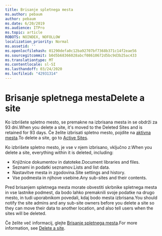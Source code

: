 ```yaml
---
title: Brisanje spletnega mesta
ms.author: pebaum
author: pebaum
ms.date: 6/20/2019
ms.audience: ITPro
ms.topic: article
ROBOTS: NOINDEX, NOFOLLOW
localization_priority: Normal
ms.assetid: ''
ms.openlocfilehash: 01290defa0c12ba92707bf7368b371c14f2eae56
ms.sourcegitcommit: b0d5b68366028abcf08610672d5bc9d3b25ac433
ms.translationtype: MT
ms.contentlocale: sl-SI
ms.lasthandoff: 03/24/2020
ms.locfileid: "42931314"
---
```

# <a name="delete-a-site"></a><span data-ttu-id="ba108-102">Brisanje spletnega mesta</span><span class="sxs-lookup"><span data-stu-id="ba108-102">Delete a site</span></span>

<span data-ttu-id="ba108-103">Ko izbrišete spletno mesto, se premakne na izbrisana mesta in se obdrži za 93 dni.</span><span class="sxs-lookup"><span data-stu-id="ba108-103">When you delete a site, it's moved to the Deleted Sites and is retained for 93 days.</span></span> <span data-ttu-id="ba108-104">Če želite izbrisati spletno mesto, pojdite na [aktivna mesta](https://admin.microsoft.com/sharepoint?page=sitemanagement&modern=true).</span><span class="sxs-lookup"><span data-stu-id="ba108-104">To delete a site, go to [Active Sites](https://admin.microsoft.com/sharepoint?page=sitemanagement&modern=true).</span></span> 

<span data-ttu-id="ba108-105">Ko izbrišete spletno mesto, je vse v njem izbrisano, vključno z:</span><span class="sxs-lookup"><span data-stu-id="ba108-105">When you delete a site, everything within it is deleted, including:</span></span>

- <span data-ttu-id="ba108-106">Knjižnice dokumentov in datoteke.</span><span class="sxs-lookup"><span data-stu-id="ba108-106">Document libraries and files.</span></span>
- <span data-ttu-id="ba108-107">Seznami in podatki seznamov.</span><span class="sxs-lookup"><span data-stu-id="ba108-107">Lists and list data.</span></span>
- <span data-ttu-id="ba108-108">Nastavitve mesta in zgodovina.</span><span class="sxs-lookup"><span data-stu-id="ba108-108">Site settings and history.</span></span>
- <span data-ttu-id="ba108-109">Vse podmesta in njihove vsebine.</span><span class="sxs-lookup"><span data-stu-id="ba108-109">Any sub-sites and their contents.</span></span>

<span data-ttu-id="ba108-110">Pred brisanjem spletnega mesta morate obvestiti skrbnike spletnega mesta in vse lastnike podmest, da bodo lahko premaknili svoje podatke na drugo mesto, in tudi uporabnikom povedali, kdaj bodo mesta izbrisana.</span><span class="sxs-lookup"><span data-stu-id="ba108-110">You should notify the site admins and any sub-site owners before you delete a site so they can move their data to another location, and also tell users when the sites will be deleted.</span></span>

<span data-ttu-id="ba108-111">Če želite več informacij, glejte [Brisanje spletnega mesta](https://docs.microsoft.com/sharepoint/delete-site-collection).</span><span class="sxs-lookup"><span data-stu-id="ba108-111">For more information, see [Delete a site](https://docs.microsoft.com/sharepoint/delete-site-collection).</span></span>

